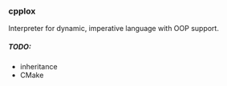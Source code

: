 ### cpplox

Interpreter for dynamic, imperative language with OOP support.

##### TODO:
- inheritance
- CMake
